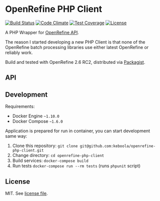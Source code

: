 # OpenRefine PHP Client

[![Build Status](https://travis-ci.org/keboola/openrefine-php-client.svg?branch=master)](https://travis-ci.org/keboola/openrefine-php-client)
[![Code Climate](https://codeclimate.com/github/keboola/openrefine-php-client/badges/gpa.svg)](https://codeclimate.com/github/keboola/openrefine-php-client)
[![Test Coverage](https://codeclimate.com/github/keboola/openrefine-php-client/badges/coverage.svg)](https://codeclimate.com/github/keboola/openrefine-php-client/coverage)
[![License](https://img.shields.io/badge/license-MIT-blue.svg)](https://github.com/keboola/openrefine-php-client/blob/master/LICENSE.md)

A PHP Wrapper for [OpenRefine API](https://github.com/OpenRefine/OpenRefine/wiki/OpenRefine-API). 

The reason I started developing a new PHP Client is that none of the OpenRefine batch processing libraries use either latest OpenRefine or reliably work. 

Build and tested with OpenRefine 2.6 RC2, distributed via [Packagist](https://packagist.org/packages/keboola/openrefine-php-client).

## API



## Development

Requirements:

- Docker Engine `~1.10.0`
- Docker Compose `~1.6.0`

Application is prepared for run in container, you can start development same way:

1. Clone this repository: `git clone git@github.com:keboola/openrefine-php-client.git`
2. Change directory: `cd openrefine-php-client`
3. Build services: `docker-compose build`
4. Run tests `docker-compose run --rm tests` (runs `phpunit` script)

## License

MIT. See [license file](LICENSE.md).
